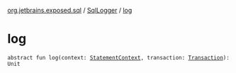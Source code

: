 [org.jetbrains.exposed.sql](../index.md) / [SqlLogger](index.md) / [log](.)

# log

`abstract fun log(context: `[`StatementContext`](../../org.jetbrains.exposed.sql.statements/-statement-context/index.md)`, transaction: `[`Transaction`](../-transaction/index.md)`): Unit`